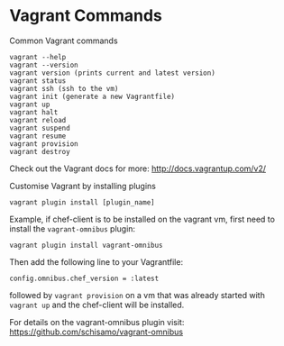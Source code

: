 Vagrant Commands
=============================
Common Vagrant commands
```
vagrant --help
vagrant --version
vagrant version (prints current and latest version)
vagrant status
vagrant ssh (ssh to the vm)
vagrant init (generate a new Vagrantfile)
vagrant up
vagrant halt
vagrant reload
vagrant suspend
vagrant resume
vagrant provision
vagrant destroy
```
Check out the Vagrant docs for more: http://docs.vagrantup.com/v2/

Customise Vagrant by installing plugins
```
vagrant plugin install [plugin_name]
```
Example, if chef-client is to be installed on the vagrant vm, first need to install 
the ```vagrant-omnibus``` plugin:
```
vagrant plugin install vagrant-omnibus
```
Then add the following line to your Vagrantfile:
```
config.omnibus.chef_version = :latest
```
followed by ```vagrant provision``` on a vm that was already started with ```vagrant up``` 
and the chef-client will be installed.

For details on the vagrant-omnibus plugin visit: https://github.com/schisamo/vagrant-omnibus
